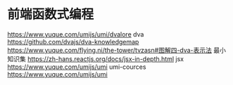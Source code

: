 
# 前端函数式编程

https://www.yuque.com/umijs/umi/dvalore dva https://github.com/dvajs/dva-knowledgemap
https://www.yuque.com/flying.ni/the-tower/tvzasn#图解四-dva-表示法 最小知识集
https://zh-hans.reactjs.org/docs/jsx-in-depth.html jsx
https://www.yuque.com/umijs/umi umi-cources https://www.yuque.com/umijs/umi
















